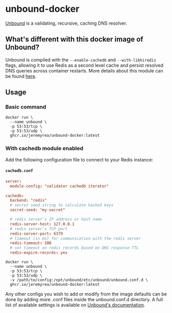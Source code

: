 # unbound-docker

[Unbound](https://nlnetlabs.nl/projects/unbound/about/) is a validating, recursive, caching DNS resolver.

## What's different with this docker image of Unbound?
Unbound is compiled with the `--enable-cachedb` and `--with-libhiredis` flags, allowing it to use Redis as a second level cache and persist resolved DNS queries across container restarts. More details about this module can be found [here](https://unbound.docs.nlnetlabs.nl/en/latest/manpages/unbound.conf.html?highlight=cachedb#cache-db-module-options).

## Usage

### Basic command
``` shell
docker run \
  --name unbound \
  -p 53:53/tcp \
  -p 53:53/udp \
  ghcr.io/jeremyrea/unbound-docker:latest
```

### With cachedb module enabled

Add the following configuration file to connect to your Redis instance:

#### **`cachedb.conf`**
``` conf
server:
  module-config: "validator cachedb iterator"
  
cachedb:
  backend: "redis"
  # secret seed string to calculate hashed keys
  secret-seed: "my-secret"

  # redis server's IP address or host name
  redis-server-host: 127.0.0.1
  # redis server's TCP port
  redis-server-port: 6379
  # timeout (in ms) for communication with the redis server
  redis-timeout: 100
  # set timeout on redis records based on DNS response TTL
  redis-expire-records: yes
```

``` shell
docker run \
  --name unbound \
  -p 53:53/tcp \
  -p 53:53/udp \
  -v /path/to/config:/opt/unbound/etc/unbound/unbound.conf.d \
  ghcr.io/jeremyrea/unbound-docker:latest
```

Any other configs you wish to add or modify from the image defaults can be done by adding more .conf files inside the unbound.conf.d directory. A full list of available settings is available on [Unbound's documentation](https://unbound.docs.nlnetlabs.nl/en/latest/manpages/unbound.conf.html).
